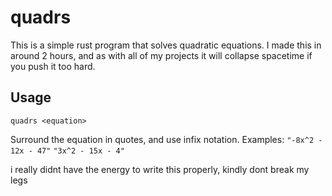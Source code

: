 # quadrs

This is a simple rust program that solves quadratic equations. I made this in around 2 hours, and as with all of my projects it will collapse spacetime if you push it too hard.

## Usage
```quadrs <equation>```

Surround the equation in quotes, and use infix notation. Examples:
`"-8x^2 - 12x - 47"`
`"3x^2 - 15x - 4"`

i really didnt have the energy to write this properly, kindly dont break my legs
